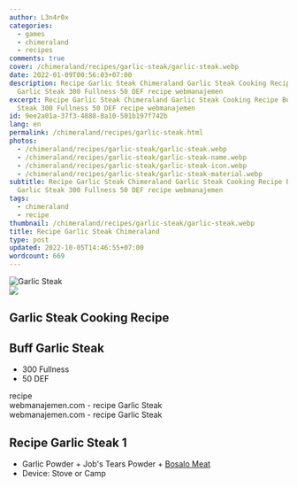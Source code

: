 ```yaml
---
author: L3n4r0x
categories:
  - games
  - chimeraland
  - recipes
comments: true
cover: /chimeraland/recipes/garlic-steak/garlic-steak.webp
date: 2022-01-09T00:56:03+07:00
description: Recipe Garlic Steak Chimeraland Garlic Steak Cooking Recipe Buff
  Garlic Steak 300 Fullness 50 DEF recipe webmanajemen
excerpt: Recipe Garlic Steak Chimeraland Garlic Steak Cooking Recipe Buff Garlic
  Steak 300 Fullness 50 DEF recipe webmanajemen
id: 9ee2a01a-37f3-4888-8a10-501b197f742b
lang: en
permalink: /chimeraland/recipes/garlic-steak.html
photos:
  - /chimeraland/recipes/garlic-steak/garlic-steak.webp
  - /chimeraland/recipes/garlic-steak/garlic-steak-name.webp
  - /chimeraland/recipes/garlic-steak/garlic-steak-icon.webp
  - /chimeraland/recipes/garlic-steak/garlic-steak-material.webp
subtitle: Recipe Garlic Steak Chimeraland Garlic Steak Cooking Recipe Buff
  Garlic Steak 300 Fullness 50 DEF recipe webmanajemen
tags:
  - chimeraland
  - recipe
thumbnail: /chimeraland/recipes/garlic-steak/garlic-steak.webp
title: Recipe Garlic Steak Chimeraland
type: post
updated: 2022-10-05T14:46:55+07:00
wordcount: 669
---
```


<link
  rel="stylesheet"
  href="https://rawcdn.githack.com/dimaslanjaka/Web-Manajemen/870a349/css/bootstrap-5-3-0-alpha3-wrapper.css"
/>
<section id="bootstrap-wrapper">
  <div data-bs-theme="dark">
    <div class="card mb-2">
      <div class="card-body">
        <div class="row g-0">
          <div class="col-sm-4 position-relative mb-2">
            <img
              src="https://www.webmanajemen.com/chimeraland/recipes/garlic-steak/garlic-steak-material.webp"
              class="card-img fit-cover w-100 h-100"
              alt="Garlic Steak"
              data-fancybox="true"
            />
          </div>
          <div class="col-sm-8 mb-2">
            <div class="card-body">
              <div class="d-flex flex-row align-items-center mb-3">
                <img
                  class="d-inline-block me-2"
                  src="https://www.webmanajemen.com/chimeraland/recipes/garlic-steak/garlic-steak-icon.webp"
                  width="auto"
                  height="auto"
                  style="vertical-align: middle"
                />
                <h2 class="fs-5">Garlic Steak Cooking Recipe</h2>
              </div>
              <h2 class="card-title fs-5">Buff Garlic Steak</h2>
              <div class="card-text">
                <ul>
                  <li>300 Fullness</li>
                  <li>50 DEF</li>
                </ul>
              </div>
              <span class="badge rounded-pill">recipe</span>
            </div>
            <div class="card-footer text-end text-muted mt-auto">
              webmanajemen.com - recipe Garlic Steak
            </div>
          </div>
        </div>
      </div>
      <div class="card-footer text-end text-muted">
        webmanajemen.com - recipe Garlic Steak
      </div>
    </div>
    <div class="row mb-2">
      <div class="col-12 col-lg-6 recipe-item mb-2">
        <div class="card">
          <div class="card-body">
            <h2 class="card-title fs-5">Recipe Garlic Steak 1</h2>
            <div class="card-text">
              <ul>
                <li>
                  Garlic Powder<span> + </span>Job&#x27;s Tears Powder<span>
                    + </span
                  ><a
                    class="text-decoration-none text-primary"
                    href="/chimeraland/materials/bosalo-meat.html"
                    >Bosalo Meat</a
                  >
                </li>
                <li>Device: Stove or Camp</li>
              </ul>
            </div>
          </div>
        </div>
      </div>
    </div>
  </div>
</section>
